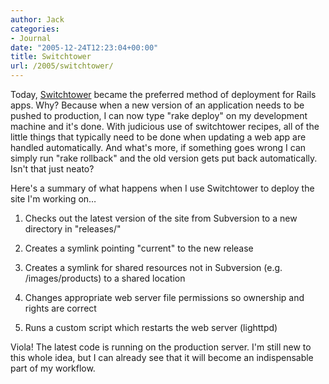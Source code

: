```yaml
---
author: Jack
categories:
- Journal
date: "2005-12-24T12:23:04+00:00"
title: Switchtower
url: /2005/switchtower/
---
```


Today, [Switchtower](<http://manuals.rubyonrails.com/read/book/17>) became the preferred method of deployment for Rails apps. Why? Because when a new version of an application needs to be pushed to production, I can now type "rake deploy" on my development machine and it's done. With judicious use of switchtower recipes, all of the little things that typically need to be done when updating a web app are handled automatically. And what's more, if something goes wrong I can simply run "rake rollback" and the old version gets put back automatically. Isn't that just neato? 

Here's a summary of what happens when I use Switchtower to deploy the site I'm working on&#8230; 

1. Checks out the latest version of the site from Subversion to a new directory in "releases/" 

2. Creates a symlink pointing "current" to the new release 

3. Creates a symlink for shared resources not in Subversion (e.g. /images/products) to a shared location 

4. Changes appropriate web server file permissions so ownership and rights are correct 

5. Runs a custom script which restarts the web server (lighttpd) 

Viola! The latest code is running on the production server. I'm still new to this whole idea, but I can already see that it will become an indispensable part of my workflow.